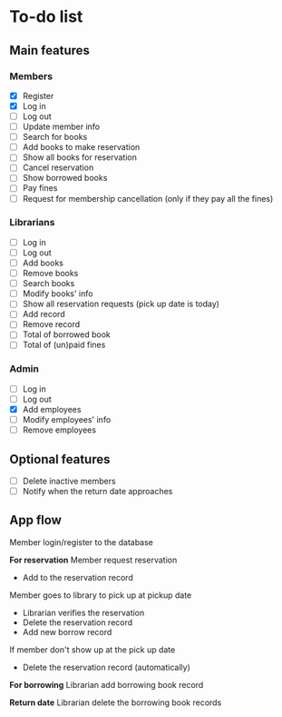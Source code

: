 # To-do list

## Main features

### Members

- [x] Register
- [x] Log in
- [ ] Log out
- [ ] Update member info
- [ ] Search for books
- [ ] Add books to make reservation
- [ ] Show all books for reservation
- [ ] Cancel reservation
- [ ] Show borrowed books
- [ ] Pay fines
- [ ] Request for membership cancellation (only if they pay all the fines)

### Librarians

- [ ] Log in
- [ ] Log out
- [ ] Add books
- [ ] Remove books
- [ ] Search books
- [ ] Modify books' info
- [ ] Show all reservation requests (pick up date is today)
- [ ] Add record
- [ ] Remove record
- [ ] Total of borrowed book
- [ ] Total of (un)paid fines

### Admin

- [ ] Log in
- [ ] Log out
- [x] Add employees
- [ ] Modify employees' info
- [ ] Remove employees

## Optional features

- [ ] Delete inactive members
- [ ] Notify when the return date approaches

## App flow

Member login/register to the database

**For reservation**
Member request reservation

- Add to the reservation record

Member goes to library to pick up at pickup date

- Librarian verifies the reservation
- Delete the reservation record
- Add new borrow record

If member don't show up at the pick up date

- Delete the reservation record (automatically)

**For borrowing**
Librarian add borrowing book record

**Return date**
Librarian delete the borrowing book records
